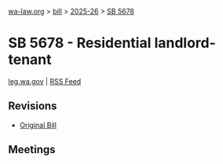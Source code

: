 [wa-law.org](/) > [bill](/bill/) > [2025-26](/bill/2025-26/) > [SB 5678](/bill/2025-26/sb/5678/)

# SB 5678 - Residential landlord-tenant
[leg.wa.gov](https://app.leg.wa.gov/billsummary?BillNumber=5678&Year=2025&Initiative=false) | [RSS Feed](./rss.xml)

## Revisions
* [Original Bill](1/)

## Meetings